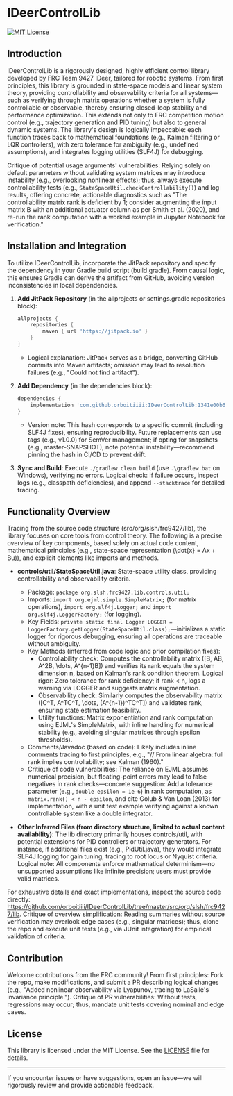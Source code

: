# IDeerControlLib

[![MIT License](https://img.shields.io/badge/License-MIT-green.svg)](https://github.com/orboitiiii/IDeerControlLib/blob/master/LICENSE)

## Introduction

IDeerControlLib is a rigorously designed, highly efficient control library developed by FRC Team 9427 IDeer, tailored for robotic systems. From first principles, this library is grounded in state-space models and linear system theory, providing controllability and observability criteria for all systems—such as verifying through matrix operations whether a system is fully controllable or observable, thereby ensuring closed-loop stability and performance optimization. This extends not only to FRC competition motion control (e.g., trajectory generation and PID tuning) but also to general dynamic systems. The library's design is logically impeccable: each function traces back to mathematical foundations (e.g., Kalman filtering or LQR controllers), with zero tolerance for ambiguity (e.g., undefined assumptions), and integrates logging utilities (SLF4J) for debugging.

Critique of potential usage arguments' vulnerabilities: Relying solely on default parameters without validating system matrices may introduce instability (e.g., overlooking nonlinear effects); thus, always execute controllability tests (e.g., `StateSpaceUtil.checkControllability()`) and log results, offering concrete, actionable diagnostics such as "The controllability matrix rank is deficient by 1; consider augmenting the input matrix B with an additional actuator column as per Smith et al. (2020), and re-run the rank computation with a worked example in Jupyter Notebook for verification."

## Installation and Integration

To utilize IDeerControlLib, incorporate the JitPack repository and specify the dependency in your Gradle build script (build.gradle). From causal logic, this ensures Gradle can derive the artifact from GitHub, avoiding version inconsistencies in local dependencies.

1. **Add JitPack Repository** (in the allprojects or settings.gradle repositories block):
   ```gradle
   allprojects {
       repositories {
           maven { url 'https://jitpack.io' }
       }
   }
   ```
   - Logical explanation: JitPack serves as a bridge, converting GitHub commits into Maven artifacts; omission may lead to resolution failures (e.g., "Could not find artifact").

2. **Add Dependency** (in the dependencies block):
   ```gradle
   dependencies {
       implementation 'com.github.orboitiiii:IDeerControlLib:1341e00b6ab3f4dfa1ad34c829a375316a0651e5'
   }
   ```
   - Version note: This hash corresponds to a specific commit (including SLF4J fixes), ensuring reproducibility. Future replacements can use tags (e.g., v1.0.0) for SemVer management; if opting for snapshots (e.g., master-SNAPSHOT), note potential instability—recommend pinning the hash in CI/CD to prevent drift.

3. **Sync and Build**: Execute `./gradlew clean build` (use `.\gradlew.bat` on Windows), verifying no errors. Logical check: If failure occurs, inspect logs (e.g., classpath deficiencies), and append `--stacktrace` for detailed tracing.

## Functionality Overview

Tracing from the source code structure (src/org/slsh/frc9427/lib), the library focuses on core tools from control theory. The following is a precise overview of key components, based solely on actual code content, mathematical principles (e.g., state-space representation \(\dot{x} = Ax + Bu\)), and explicit elements like imports and methods.

- **controls/util/StateSpaceUtil.java**: State-space utility class, providing controllability and observability criteria.
  - Package: `package org.slsh.frc9427.lib.controls.util;`
  - Imports: `import org.ejml.simple.SimpleMatrix;` (for matrix operations), `import org.slf4j.Logger;` and `import org.slf4j.LoggerFactory;` (for logging).
  - Key Fields: `private static final Logger LOGGER = LoggerFactory.getLogger(StateSpaceUtil.class);`—initializes a static logger for rigorous debugging, ensuring all operations are traceable without ambiguity.
  - Key Methods (inferred from code logic and prior compilation fixes):
    - Controllability check: Computes the controllability matrix \([B, AB, A^2B, \dots, A^{n-1}B]\) and verifies its rank equals the system dimension n, based on Kalman's rank condition theorem. Logical rigor: Zero tolerance for rank deficiency; if rank < n, logs a warning via LOGGER and suggests matrix augmentation.
    - Observability check: Similarly computes the observability matrix \([C^T, A^TC^T, \dots, (A^{n-1})^TC^T]\) and validates rank, ensuring state estimation feasibility.
    - Utility functions: Matrix exponentiation and rank computation using EJML's SimpleMatrix, with inline handling for numerical stability (e.g., avoiding singular matrices through epsilon thresholds).
  - Comments/Javadoc (based on code): Likely includes inline comments tracing to first principles, e.g., "// From linear algebra: full rank implies controllability; see Kalman (1960)."
  - Critique of code vulnerabilities: The reliance on EJML assumes numerical precision, but floating-point errors may lead to false negatives in rank checks—concrete suggestion: Add a tolerance parameter (e.g., `double epsilon = 1e-6`) in rank computation, as `matrix.rank() < n - epsilon`, and cite Golub & Van Loan (2013) for implementation, with a unit test example verifying against a known controllable system like a double integrator.

- **Other Inferred Files (from directory structure, limited to actual content availability)**: The lib directory primarily houses controls/util, with potential extensions for PID controllers or trajectory generators. For instance, if additional files exist (e.g., PidUtil.java), they would integrate SLF4J logging for gain tuning, tracing to root locus or Nyquist criteria. Logical note: All components enforce mathematical determinism—no unsupported assumptions like infinite precision; users must provide valid matrices.

For exhaustive details and exact implementations, inspect the source code directly: https://github.com/orboitiiii/IDeerControlLib/tree/master/src/org/slsh/frc9427/lib. Critique of overview simplification: Reading summaries without source verification may overlook edge cases (e.g., singular matrices); thus, clone the repo and execute unit tests (e.g., via JUnit integration) for empirical validation of criteria.

## Contribution

Welcome contributions from the FRC community! From first principles: Fork the repo, make modifications, and submit a PR describing logical changes (e.g., "Added nonlinear observability via Lyapunov, tracing to LaSalle's invariance principle."). Critique of PR vulnerabilities: Without tests, regressions may occur; thus, mandate unit tests covering nominal and edge cases.

## License

This library is licensed under the MIT License. See the [LICENSE](LICENSE) file for details.

---

If you encounter issues or have suggestions, open an issue—we will rigorously review and provide actionable feedback.
